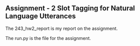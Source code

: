 ## Assignment - 2 Slot Tagging for Natural Language Utterances ##

The 243_hw2_report is my report on the assignment.

The run.py is the file for the assignment.
